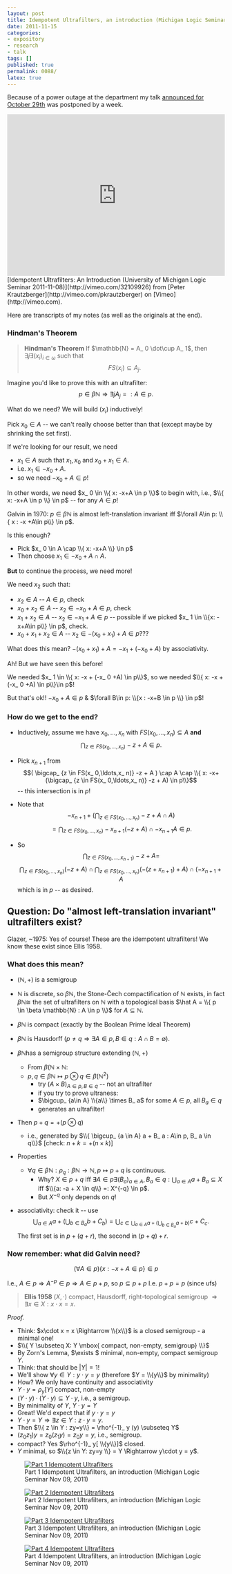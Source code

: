 ```yaml
---
layout: post
title: Idempotent Ultrafilters, an introduction (Michigan Logic Seminar Nov 09, 2011)
date: 2011-11-15
categories:
- expository
- research
- talk
tags: []
published: true
permalink: 0088/
latex: true
---
```


Because of a power outage at the department my talk [announced for October 29th](http://settheory.mathtalks.org/michigan-logic-seminar-7/) was postponed by a week.

<iframe src="https://player.vimeo.com/video/32109926" width="100%" height="375" frameborder="0" webkitallowfullscreen mozallowfullscreen allowfullscreen></iframe>
[Idempotent Ultrafilters: An Introduction (University of Michigan Logic Seminar 2011-11-08)](http://vimeo.com/32109926) from [Peter Krautzberger](http://vimeo.com/pkrautzberger) on [Vimeo](http://vimeo.com).

Here are transcripts of my notes (as well as the originals at the end).

### Hindman's Theorem

> **Hindman's Theorem** If $\mathbb{N} = A_ 0 \dot\cup A_ 1$, then $\exists j \exists (x_ i)_ {i\in \omega}$ such that $$FS(x_ i) \subseteq A_ j.$$

Imagine you'd like to prove this with an ultrafilter: $$p \in \beta \mathbb{N} \Rightarrow \exists j A_ j=:A \in p.$$

What do we need? We will build $(x_ i)$ inductively!

Pick $x_ 0 \in A$ -- we can't really choose better than that (except maybe by shrinking the set first).

If we're looking for our result, we need

* $x_ 1 \in A$ such that $x_ 1, x_ 0$ and $x_ 0+x_ 1 \in A$.
* i.e. $x_ 1 \in -x_ 0 + A$.
* so we need $-x_ 0 + A \in p$!

In other words, we need $x_ 0 \in \\{ x: -x+A \in p \\}$ to begin with, i.e., $\\{ x: -x+A \in p \\} \in p$ -- for any $A\in p$!

Galvin in 1970: $p \in \beta \mathbb{N}$ is almost left-translation invariant iff $\forall A\in p: \\{ x : -x +A\in p\\} \in p$.

Is this enough?

* Pick $x_ 0 \in A \cap \\{ x: -x+A \\} \in p$
* Then choose $x_ 1 \in -x_ 0 + A \cap A$.

**But** to continue the process, we need more!

We need $x_ 2$ such that:

* $x_ 2 \in A$ -- $A\in p$, check
* $x_ 0 + x_ 2 \in A$ -- $x_ 2 \in -x_ 0 +A \in p$, check
* $x_ 1 + x_ 2 \in A$ -- $x_ 2 \in -x_ 1 + A \in p$ -- possible if we picked $x_ 1 \in \\{x: -x+A\in p\\} \in p$, check.
* $x_ 0 +x_ 1 + x_ 2 \in A$ -- $x_ 2 \in -(x_ 0+x_ 1) +A \in p$???

What does this mean? $-(x_ 0 +x_ 1) + A = -x_ 1 + (-x_ 0 +A)$ by associativity.

Ah! But we have seen this before!

We needed $x_ 1 \in \\{ x: -x + (-x_ 0 +A) \in p\\}$, so we needed $\\{ x: -x + (-x_ 0 +A) \in p\\}\in p$!

But that's ok!! $-x_ 0 + A \in p$ & $\forall B\in p: \\{x : -x+B \in p \\} \in p$!

### How do we get to the end?

* Inductively, assume we have $x_ 0,\ldots, x_ n$ with $FS(x_ 0,\ldots, x_ n) \subseteq A$ **and** $$\bigcap_ {z \in FS(x_ 0,\ldots,x_ n)} -z + A \in p.$$

* Pick $x_ {n+1}$ from $$( \bigcap_ {z \in FS(x_ 0,\ldots,x_ n)} -z + A ) \cap A \cap \\{ x: -x+ (\bigcap_ {z \in FS(x_ 0,\ldots,x_ n)} -z + A) \in p\\}$$ -- this intersection is in $p$!

* Note that $$-x_ {n+1} + ( \bigcap_ {z \in FS(x_ 0,\ldots,x_ n)} -z + A \cap A)$$ $$= \bigcap_ {z \in FS(x_ 0,\ldots,x_ n)} -x_ {n+1} (-z + A) \cap -x_ {n+1} A \in p.$$

* So $$\bigcap_ {z \in FS(x_ 0,\ldots,x_ {n+1})} -z + A =$$ $$\bigcap_ {z \in FS(x_ 0,\ldots,x_ n)} (-z + A) \cap \bigcap_ {z \in FS(x_ 0,\ldots,x_ n)} (-(z+x_ {n+1}) + A) \cap (-x_ {n+1} +A$$ which is in $p$ -- as desired.

## Question: Do "almost left-translation invariant" ultrafilters exist?

Glazer, ~1975: Yes of course! These are the idempotent ultrafilters! We know these exist since Ellis 1958.

### What does this mean?

* $(\mathbb{N}, +)$ is a semigroup
* $\mathbb{N}$ is discrete, so $\beta \mathbb{N}$, the Stone-Čech compactification of $\mathbb{N}$ exists, in fact $\beta \mathbb{N} \cong$ the set of ultrafilters on $\mathbb{N}$ with a topological basis $\hat A = \\{ p \in \beta \mathbb{N} : A \in p \\}$ for $A\subseteq \mathbb{N}$.

* $\beta \mathbb{N}$ is compact (exactly by the Boolean Prime Ideal Theorem)

* $\beta \mathbb{N}$ is Hausdorff ($p\neq q \Rightarrow \exists A\in p, B\in q: A\cap B = \emptyset$).

* $\beta \mathbb{N}$has a semigroup structure extending $(\mathbb{N}, +)$
    * From $\beta (\mathbb{N} \times \mathbb{N}$:
    * $p,q \in \beta \mathbb{N}\mapsto p \otimes q \in \beta(\mathbb{N}^2)$
        * try $(A\times B)_ {A\in p, B\in q}$ -- not an ultrafilter
        * if you try to prove ultraness:
        * $\bigcup_ {a\in A} \\{a\\} \times B_ a$ for some $A\in p$, all $B_ a \in q$
        * generates an ultrafilter!
* Then $p + q = + (p\otimes q)$
    * i.e., generated by $\\{ \bigcup_ {a \in A} a + B_ a : A\in p, B_ a \in q\\}$ [check: $n+k = +(n \times k)$]
* Properties
    * $\forall q\in \beta \mathbb{N}: \rho_ q: \beta \mathbb{N} \rightarrow \mathbb{N}, p \mapsto p+q$ is continuous.
        * Why? $X\in p+q$ iff $\exists A\in p \exists (B_ a)_ {a \in A} , B_ a \in q: \bigcup_ {a\in A} a+ B_ a \subseteq X$ iff $\\{a: -a + X \in q\\} =: X^{-q} \in p$.
        * But $X^{-q}$ only depends on $q$!
* associativity: check it -- use $$\bigcup_ {a\in A} a+ (\bigcup_ {b\in B_ a} b + C_ b)= \bigcup_ {c\in \bigcup_ {a\in A} a+ (\bigcup_ {b\in B_ a} a+ b)} c + C_ c.$$ The first set is in $p+(q+r)$, the second in $(p+q)+r$.

### Now remember: what did Galvin need?

$$(\forall A \in p) \{ x: -x+A \in p\}\in p$$

I.e., $A\in p \Rightarrow A^{-p} \in p \Rightarrow A \in p+p$, so $p \subseteq p+p$
 I.e. $p+p = p$ (since ufs)

> **Ellis 1958** $(X,\cdot)$ compact, Hausdorff, right-topological semigroup $\Rightarrow \exists x\in X: x\cdot x =x$.

_Proof._

* Think: $x\cdot x = x \Rightarrow \\{x\\}$ is a closed semigroup - a minimal one!
* $\\{ Y \subseteq X: Y \mbox{ compact, non-empty, semigroup} \\}$
* By Zorn's Lemma, $\exists $ minimal, non-empty, compact semigroup $Y$.
* Think: that should be $\left\vert Y \right\vert = 1$!
* We'll show $\forall y \in Y: y\cdot y = y$ (therefore $Y = \\{y\\}$ by minimality)
* How? We only have continuity and associativity
* $Y \cdot y = \rho_ y [Y]$ compact, non-empty
* $(Y\cdot y) \cdot (Y\cdot y) \subseteq Y\cdot y$, i.e., a semigroup.
* By minimality of $Y$, $Y\cdot y = Y$
* Great! We'd expect that if $y\cdot y = y$
* $Y\cdot y = Y \Rightarrow \exists z \in Y: z\cdot y = y$.
* Then $\\{ z \in Y : zy=y\\} = \rho^{-1}_ y (y) \subseteq Y$
* $(z_ 0 z_ 1) y = z_ 0 (z_ 1 y) = z_ 0 y= y$, i.e., semigroup.
* compact? Yes $\rho^{-1}_ y[ \\{y\\}]$ closed.
* $Y$ minimal, so $\\{z \in Y: zy=y \\} = Y \Rightarrow y\cdot y = y$.


 <figure>
   <a href="/assets/2011/idpotUFumich1.jpg">
     <img alt="Part 1 Idempotent Ultrafilters" src="/assets/2011/idpotUFumich1.jpg"/>
   </a>
   <figcaption>
    Part 1 Idempotent Ultrafilters, an introduction (Michigan Logic Seminar Nov 09, 2011)
   </figcaption>
 </figure>

 <figure>
   <a href="/assets/2011/idpotUFumich2.jpg">
     <img alt="Part 2 Idempotent Ultrafilters" src="/assets/2011/idpotUFumich2.jpg"/>
   </a>
   <figcaption>
    Part 2 Idempotent Ultrafilters, an introduction (Michigan Logic Seminar Nov 09, 2011)
   </figcaption>
 </figure>

 <figure>
   <a href="/assets/2011/idpotUFumich3.jpg">
     <img alt="Part 3 Idempotent Ultrafilters" src="/assets/2011/idpotUFumich3.jpg"/>
   </a>
   <figcaption>
    Part 3 Idempotent Ultrafilters, an introduction (Michigan Logic Seminar Nov 09, 2011)
   </figcaption>
 </figure>

 <figure>
   <a href="/assets/2011/idpotUFumich4.jpg">
     <img alt="Part 4 Idempotent Ultrafilters" src="/assets/2011/idpotUFumich4.jpg"/>
   </a>
   <figcaption>
    Part 4 Idempotent Ultrafilters, an introduction (Michigan Logic Seminar Nov 09, 2011)
   </figcaption>
 </figure>
